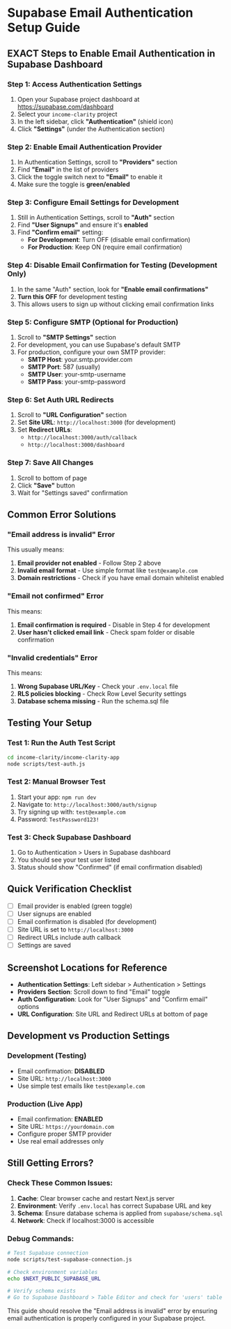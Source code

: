 # Supabase Email Authentication Setup Guide

## EXACT Steps to Enable Email Authentication in Supabase Dashboard

### Step 1: Access Authentication Settings
1. Open your Supabase project dashboard at https://supabase.com/dashboard
2. Select your `income-clarity` project 
3. In the left sidebar, click **"Authentication"** (shield icon)
4. Click **"Settings"** (under the Authentication section)

### Step 2: Enable Email Authentication Provider
1. In Authentication Settings, scroll to **"Providers"** section
2. Find **"Email"** in the list of providers
3. Click the toggle switch next to **"Email"** to enable it
4. Make sure the toggle is **green/enabled**

### Step 3: Configure Email Settings for Development
1. Still in Authentication Settings, scroll to **"Auth"** section
2. Find **"User Signups"** and ensure it's **enabled**
3. Find **"Confirm email"** setting:
   - **For Development**: Turn OFF (disable email confirmation)
   - **For Production**: Keep ON (require email confirmation)

### Step 4: Disable Email Confirmation for Testing (Development Only)
1. In the same "Auth" section, look for **"Enable email confirmations"**
2. **Turn this OFF** for development testing
3. This allows users to sign up without clicking email confirmation links

### Step 5: Configure SMTP (Optional for Production)
1. Scroll to **"SMTP Settings"** section
2. For development, you can use Supabase's default SMTP
3. For production, configure your own SMTP provider:
   - **SMTP Host**: your.smtp.provider.com
   - **SMTP Port**: 587 (usually)
   - **SMTP User**: your-smtp-username
   - **SMTP Pass**: your-smtp-password

### Step 6: Set Auth URL Redirects
1. Scroll to **"URL Configuration"** section
2. Set **Site URL**: `http://localhost:3000` (for development)
3. Set **Redirect URLs**: 
   - `http://localhost:3000/auth/callback`
   - `http://localhost:3000/dashboard`

### Step 7: Save All Changes
1. Scroll to bottom of page
2. Click **"Save"** button
3. Wait for "Settings saved" confirmation

## Common Error Solutions

### "Email address is invalid" Error
This usually means:
1. **Email provider not enabled** - Follow Step 2 above
2. **Invalid email format** - Use simple format like `test@example.com`
3. **Domain restrictions** - Check if you have email domain whitelist enabled

### "Email not confirmed" Error
This means:
1. **Email confirmation is required** - Disable in Step 4 for development
2. **User hasn't clicked email link** - Check spam folder or disable confirmation

### "Invalid credentials" Error
This means:
1. **Wrong Supabase URL/Key** - Check your `.env.local` file
2. **RLS policies blocking** - Check Row Level Security settings
3. **Database schema missing** - Run the schema.sql file

## Testing Your Setup

### Test 1: Run the Auth Test Script
```bash
cd income-clarity/income-clarity-app
node scripts/test-auth.js
```

### Test 2: Manual Browser Test
1. Start your app: `npm run dev`
2. Navigate to: `http://localhost:3000/auth/signup`
3. Try signing up with: `test@example.com`
4. Password: `TestPassword123!`

### Test 3: Check Supabase Dashboard
1. Go to Authentication > Users in Supabase dashboard
2. You should see your test user listed
3. Status should show "Confirmed" (if email confirmation disabled)

## Quick Verification Checklist
- [ ] Email provider is enabled (green toggle)
- [ ] User signups are enabled
- [ ] Email confirmation is disabled (for development)
- [ ] Site URL is set to `http://localhost:3000`
- [ ] Redirect URLs include auth callback
- [ ] Settings are saved

## Screenshot Locations for Reference
- **Authentication Settings**: Left sidebar > Authentication > Settings
- **Providers Section**: Scroll down to find "Email" toggle
- **Auth Configuration**: Look for "User Signups" and "Confirm email" options
- **URL Configuration**: Site URL and Redirect URLs at bottom of page

## Development vs Production Settings

### Development (Testing)
- Email confirmation: **DISABLED**
- Site URL: `http://localhost:3000`
- Use simple test emails like `test@example.com`

### Production (Live App)
- Email confirmation: **ENABLED**
- Site URL: `https://yourdomain.com`
- Configure proper SMTP provider
- Use real email addresses only

## Still Getting Errors?

### Check These Common Issues:
1. **Cache**: Clear browser cache and restart Next.js server
2. **Environment**: Verify `.env.local` has correct Supabase URL and key
3. **Schema**: Ensure database schema is applied from `supabase/schema.sql`
4. **Network**: Check if localhost:3000 is accessible

### Debug Commands:
```bash
# Test Supabase connection
node scripts/test-supabase-connection.js

# Check environment variables
echo $NEXT_PUBLIC_SUPABASE_URL

# Verify schema exists
# Go to Supabase Dashboard > Table Editor and check for 'users' table
```

This guide should resolve the "Email address is invalid" error by ensuring email authentication is properly configured in your Supabase project.